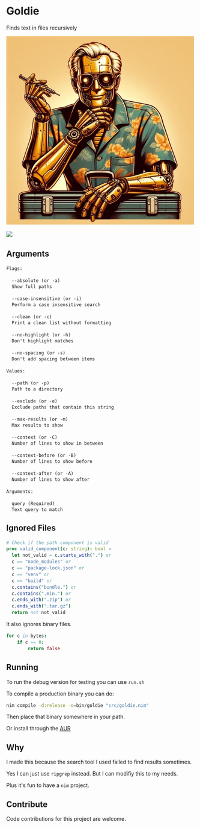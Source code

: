 # Goldie

Finds text in files recursively

![](goldie.jpg)

![](https://i.imgur.com/p0Guav9.jpeg)

## Arguments

```
Flags:

  --absolute (or -a)
  Show full paths

  --case-insensitive (or -i)
  Perform a case insensitive search

  --clean (or -c)
  Print a clean list without formatting

  --no-highlight (or -h)
  Don't highlight matches

  --no-spacing (or -s)
  Don't add spacing between items

Values:

  --path (or -p)
  Path to a directory

  --exclude (or -e)
  Exclude paths that contain this string

  --max-results (or -m)
  Max results to show

  --context (or -C)
  Number of lines to show in between

  --context-before (or -B)
  Number of lines to show before

  --context-after (or -A)
  Number of lines to show after

Arguments:

  query (Required)
  Text query to match
```

## Ignored Files

```nim
# Check if the path component is valid
proc valid_component(c: string): bool =
  let not_valid = c.starts_with(".") or
  c == "node_modules" or
  c == "package-lock.json" or
  c == "venv" or
  c == "build" or
  c.contains("bundle.") or
  c.contains(".min.") or
  c.ends_with(".zip") or
  c.ends_with(".tar.gz")
  return not not_valid
```

It also ignores binary files.

```nim
for c in bytes:
    if c == 0:
        return false
```

## Running

To run the debug version for testing you can use `run.sh`

To compile a production binary you can do:

```sh
nim compile -d:release -o=bin/goldie "src/goldie.nim"
```

Then place that binary somewhere in your path.

Or install through the [AUR](https://aur.archlinux.org/packages/goldie-git)

## Why

I made this because the search tool I used failed to find results sometimes.

Yes I can just use `ripgrep` instead. But I can modifiy this to my needs.

Plus it's fun to have a `nim` project.

## Contribute

Code contributions for this project are welcome.